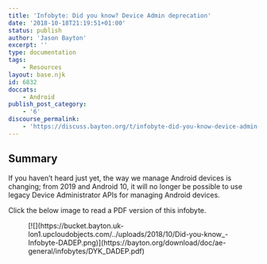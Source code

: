 ```yaml
---
title: 'Infobyte: Did you know? Device Admin deprecation'
date: '2018-10-18T21:19:51+01:00'
status: publish
author: 'Jason Bayton'
excerpt: ''
type: documentation
tags: 
    - Resources
layout: base.njk
id: 6832
doccats:
    - Android
publish_post_category:
    - '6'
discourse_permalink:
    - 'https://discuss.bayton.org/t/infobyte-did-you-know-device-admin-deprecation/225'
---
```

Summary
-------

If you haven’t heard just yet, the way we manage Android devices is changing; from 2019 and Android 10, it will no longer be possible to use legacy Device Administrator APIs for managing Android devices.

Click the below image to read a PDF version of this infobyte.

<figure class="wp-block-image">[![](https://bucket.bayton.uk-lon1.upcloudobjects.com/../uploads/2018/10/Did-you-know_-Infobyte-DADEP.png)](https://bayton.org/download/doc/ae-general/infobytes/DYK_DADEP.pdf)</figure>